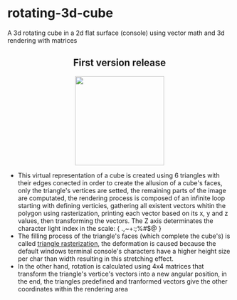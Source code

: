 # rotating-3d-cube
A 3d rotating cube  in a 2d flat surface (console) using vector math and 3d rendering with matrices

<h2 align="center">First version release</h2>
<p align="center">
	<a href="https://lh3.googleusercontent.com/drive-viewer/AKGpihZTrl_0jkSHhoBQkY56HgXMy1ckPpGdYVeRf-PT9SoWsYYOwvbw5obE9Y4C4xa8EQIRDMfDEprPN3sXOErU2AnXR_Dg9EDtqO4=s2560?source=screenshot.guru"> <img src="https://lh3.googleusercontent.com/drive-viewer/AKGpihZTrl_0jkSHhoBQkY56HgXMy1ckPpGdYVeRf-PT9SoWsYYOwvbw5obE9Y4C4xa8EQIRDMfDEprPN3sXOErU2AnXR_Dg9EDtqO4=s2560"
		style="
			height: 200px;
			width:  200px;
		"
	/>
	</a>
</p>

- This virtual representation of a cube is created using 6 triangles with their edges conected in order to create the allusion of a cube's faces, only the triangle's vertices are setted, the remaining parts of the image are computated, the rendering process is composed of an infinite loop starting with defining verticies, gathering all existent vectors whitin the polygon using rasterization, printing each vector based on its x, y and z values, then transforming the vectors. The Z axis determinates the character light index in the scale: { .,~+:;%#$@ }
- The filling process of the triangle's faces (which complete the cube's) is called [triangle rasterization](https://www.scratchapixel.com/lessons/3d-basic-rendering/rasterization-practical-implementation/rasterization-stage.html), the deformation is caused because the default windows terminal console's characters have a higher height size per char than width resulting in this stretching effect.
- In the other hand, rotation is calculated using 4x4 matrices that transform the triangle's vertice's vectors into a new angular position, in the end, the triangles predefined and tranformed vectors give the other coordinates within the rendering area
